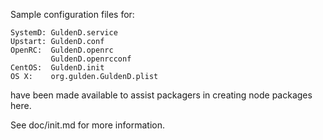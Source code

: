 Sample configuration files for:
```
SystemD: GuldenD.service
Upstart: GuldenD.conf
OpenRC:  GuldenD.openrc
         GuldenD.openrcconf
CentOS:  GuldenD.init
OS X:    org.gulden.GuldenD.plist
```
have been made available to assist packagers in creating node packages here.

See doc/init.md for more information.
